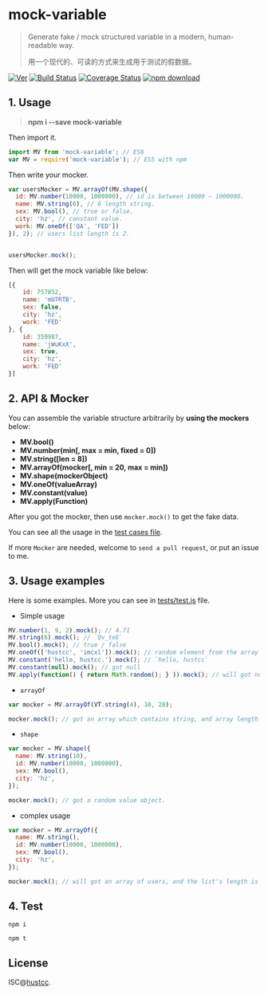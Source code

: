 # mock-variable

> Generate fake / mock structured variable in a modern, human-readable way.
>
> 用一个现代的、可读的方式来生成用于测试的假数据。

[![Ver](https://img.shields.io/npm/v/mock-variable.svg)](https://www.npmjs.com/package/mock-variable) [![Build Status](https://travis-ci.org/hustcc/mock-variable.svg?branch=master)](https://travis-ci.org/hustcc/mock-variable) [![Coverage Status](https://coveralls.io/repos/github/hustcc/mock-variable/badge.svg?branch=master)](https://coveralls.io/github/hustcc/mock-variable) [![npm download](https://img.shields.io/npm/dm/mock-variable.svg)](https://www.npmjs.com/package/mock-variable)


## 1. Usage

> **npm i --save mock-variable**

Then import it.

```js
import MV from 'mock-variable'; // ES6
var MV = require('mock-variable'); // ES5 with npm
```

Then write your mocker.

```js
var usersMocker = MV.arrayOf(MV.shape({
  id: MV.number(10000, 1000000), // id is between 10000 ~ 1000000.
  name: MV.string(6), // 6 length string.
  sex: MV.bool(), // true or false.
  city: 'hz', // constant value.
  work: MV.oneOf(['QA', 'FED'])
}), 2); // users list length is 2.


usersMocker.mock();
```

Then will get the mock variable like below:

```js
[{
	id: 757852,
	name: 'mU7RTB',
	sex: false,
	city: 'hz',
	work: 'FED'
}, {
	id: 359987,
	name: 'jWuKxX',
	sex: true,
	city: 'hz',
	work: 'FED'
}]
```


## 2. API & Mocker

You can assemble the variable structure arbitrarily by **using the mockers** below:

 - **MV.bool()**
 - **MV.number(min[, max = min, fixed = 0])**
 - **MV.string([len = 8])**
 - **MV.arrayOf(mocker[, min = 20, max = min])**
 - **MV.shape(mockerObject)**
 - **MV.oneOf(valueArray)**
 - **MV.constant(value)**
 - **MV.apply(Function)**

After you got the mocker, then use `mocker.mock()` to get the fake data.

You can see all the usage in the [test cases file](tests/test.js).

If more `Mocker` are needed, welcome to `send a pull request`, or put an issue to me.


## 3. Usage examples

Here is some examples. More you can see in [tests/test.js](tests/test.js) file.

 - Simple usage

```js
MV.number(1, 9, 2).mock(); // 4.71
MV.string(6).mock(); // `Qv_teE`
MV.bool().mock(); // true / false
MV.oneOf(['hustcc', 'imcxl']).mock(); // random element from the array
MV.constant('hello, hustcc.').mock(); // `hello, hustcc`
MV.constant(null).mock(); // got null
MV.apply(function() { return Math.random(); } )).mock(); // will got number generate by fucntion Math.random()
```

 - `arrayOf`

```js
var mocker = MV.arrayOf(VT.string(4), 10, 20);

mocker.mock(); // got an array which contains string, and array length 10 ~ 20.
```

 - `shape`

```js
var mocker = MV.shape({
  name: MV.string(10),
  id: MV.number(10000, 1000000),
  sex: MV.bool(),
  city: 'hz',
});

mocker.mock(); // got a random value object.
```

 - complex usage

```js
var mocker = MV.arrayOf({
  name: MV.string(),
  id: MV.number(10000, 1000000),
  sex: MV.bool(),
  city: 'hz',
});

mocker.mock(); // will got an array of users, and the list's length is 20.
```


## 4. Test

```
npm i

npm t
```


## License

ISC@[hustcc](https://github.com/hustcc).


